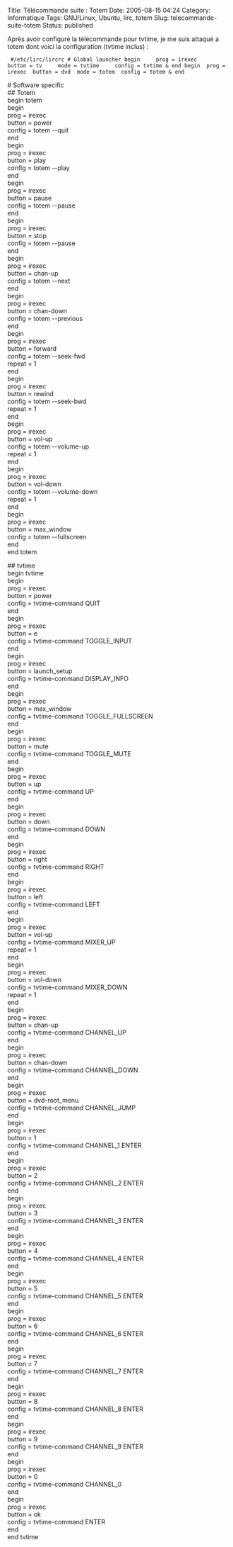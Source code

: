 Title: Télécommande suite : Totem
Date: 2005-08-15 04:24
Category: Informatique
Tags: GNU/Linux, Ubuntu, lirc, totem
Slug: telecommande-suite-totem
Status: published

Après avoir configuré la télécommande pour tvtime, je me suis attaqué a
totem dont voici la configuration (tvtime inclus) :

` #/etc/lirc/lircrc # Global launcher begin     prog = irexec     button = tv     mode = tvtime     config = tvtime & end begin  prog = irexec  button = dvd  mode = totem  config = totem & end`

\# Software specific  
\#\# Totem  
begin totem  
begin  
prog = irexec  
button = power  
config = totem --quit  
end  
begin  
prog = irexec  
button = play  
config = totem --play  
end  
begin  
prog = irexec  
button = pause  
config = totem --pause  
end  
begin  
prog = irexec  
button = stop  
config = totem --pause  
end  
begin  
prog = irexec  
button = chan-up  
config = totem --next  
end  
begin  
prog = irexec  
button = chan-down  
config = totem --previous  
end  
begin  
prog = irexec  
button = forward  
config = totem --seek-fwd  
repeat = 1  
end  
begin  
prog = irexec  
button = rewind  
config = totem --seek-bwd  
repeat = 1  
end  
begin  
prog = irexec  
button = vol-up  
config = totem --volume-up  
repeat = 1  
end  
begin  
prog = irexec  
button = vol-down  
config = totem --volume-down  
repeat = 1  
end  
begin  
prog = irexec  
button = max\_window  
config = totem --fullscreen  
end  
end totem

\#\# tvtime  
begin tvtime  
begin  
prog = irexec  
button = power  
config = tvtime-command QUIT  
end  
begin  
prog = irexec  
button = e  
config = tvtime-command TOGGLE\_INPUT  
end  
begin  
prog = irexec  
button = launch\_setup  
config = tvtime-command DISPLAY\_INFO  
end  
begin  
prog = irexec  
button = max\_window  
config = tvtime-command TOGGLE\_FULLSCREEN  
end  
begin  
prog = irexec  
button = mute  
config = tvtime-command TOGGLE\_MUTE  
end  
begin  
prog = irexec  
button = up  
config = tvtime-command UP  
end  
begin  
prog = irexec  
button = down  
config = tvtime-command DOWN  
end  
begin  
prog = irexec  
button = right  
config = tvtime-command RIGHT  
end  
begin  
prog = irexec  
button = left  
config = tvtime-command LEFT  
end  
begin  
prog = irexec  
button = vol-up  
config = tvtime-command MIXER\_UP  
repeat = 1  
end  
begin  
prog = irexec  
button = vol-down  
config = tvtime-command MIXER\_DOWN  
repeat = 1  
end  
begin  
prog = irexec  
button = chan-up  
config = tvtime-command CHANNEL\_UP  
end  
begin  
prog = irexec  
button = chan-down  
config = tvtime-command CHANNEL\_DOWN  
end  
begin  
prog = irexec  
button = dvd-root\_menu  
config = tvtime-command CHANNEL\_JUMP  
end  
begin  
prog = irexec  
button = 1  
config = tvtime-command CHANNEL\_1 ENTER  
end  
begin  
prog = irexec  
button = 2  
config = tvtime-command CHANNEL\_2 ENTER  
end  
begin  
prog = irexec  
button = 3  
config = tvtime-command CHANNEL\_3 ENTER  
end  
begin  
prog = irexec  
button = 4  
config = tvtime-command CHANNEL\_4 ENTER  
end  
begin  
prog = irexec  
button = 5  
config = tvtime-command CHANNEL\_5 ENTER  
end  
begin  
prog = irexec  
button = 6  
config = tvtime-command CHANNEL\_6 ENTER  
end  
begin  
prog = irexec  
button = 7  
config = tvtime-command CHANNEL\_7 ENTER  
end  
begin  
prog = irexec  
button = 8  
config = tvtime-command CHANNEL\_8 ENTER  
end  
begin  
prog = irexec  
button = 9  
config = tvtime-command CHANNEL\_9 ENTER  
end  
begin  
prog = irexec  
button = 0  
config = tvtime-command CHANNEL\_0  
end  
begin  
prog = irexec  
button = ok  
config = tvtime-command ENTER  
end  
end tvtime  
</code>
